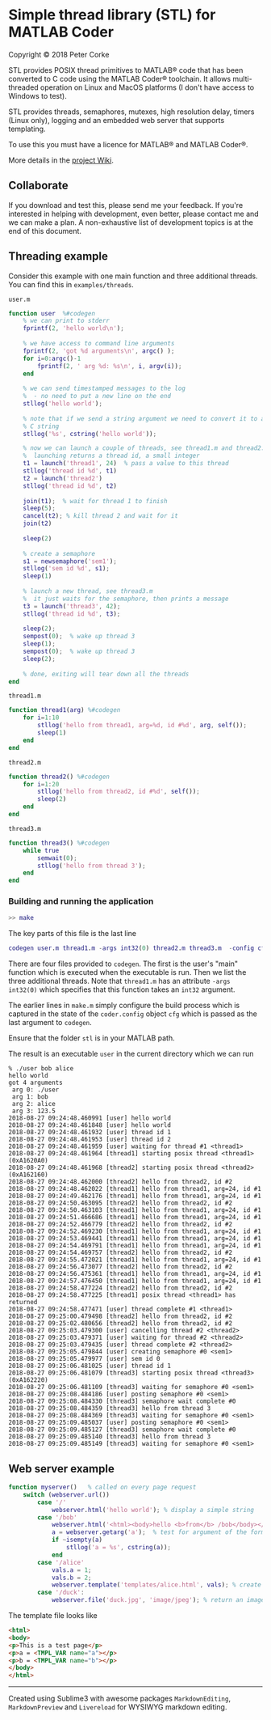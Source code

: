 # Simple thread library (STL) for MATLAB Coder

Copyright &copy; 2018 Peter Corke

STL provides POSIX thread primitives to MATLAB&reg; code that has been converted to C code using the MATLAB Coder&reg; toolchain.  It allows multi-threaded operation on Linux and MacOS platforms (I don't have access to Windows to test).

STL provides threads, semaphores, mutexes, high resolution delay, timers (Linux only), logging and an embedded web server that supports templating.

To use this you must have a licence for MATLAB&reg; and MATLAB Coder&reg;.

More details in the [project Wiki](https://github.com/petercorke/simple-threads-coder/wiki).

## Collaborate

If you download and test this, please send me your feedback.  If you're interested in helping with development, even better, please contact me and we can make a plan.  A non-exhaustive list of development topics is at the end of this document.



## Threading example

Consider this example with one main function and three additional threads.  You can find this in `examples/threads`.

`user.m`
```matlab
function user  %#codegen
    % we can print to stderr
    fprintf(2, 'hello world\n');
    
    % we have access to command line arguments
    fprintf(2, 'got %d arguments\n', argc() );
    for i=0:argc()-1
        fprintf(2, ' arg %d: %s\n', i, argv(i));
    end
    
    % we can send timestamped messages to the log
    %  - no need to put a new line on the end
    stllog('hello world');
    
    % note that if we send a string argument we need to convert it to a
    % C string
    stllog('%s', cstring('hello world'));

    % now we can launch a couple of threads, see thread1.m and thread2.m
    %  launching returns a thread id, a small integer
    t1 = launch('thread1', 24)  % pass a value to this thread
    stllog('thread id %d', t1)
    t2 = launch('thread2')
    stllog('thread id %d', t2)
    
    join(t1);  % wait for thread 1 to finish
    sleep(5);
    cancel(t2); % kill thread 2 and wait for it
    join(t2)
    
    sleep(2)
    
    % create a semaphore
    s1 = newsemaphore('sem1');
    stllog('sem id %d', s1);
    sleep(1)
    
    % launch a new thread, see thread3.m
    %  it just waits for the semaphore, then prints a message
    t3 = launch('thread3', 42);
    stllog('thread id %d', t3);
    
    sleep(2);
    sempost(0);  % wake up thread 3
    sleep(1);
    sempost(0);  % wake up thread 3
    sleep(2);
    
    % done, exiting will tear down all the threads
end
```

`thread1.m`
```matlab
function thread1(arg) %#codegen
    for i=1:10
        stllog('hello from thread1, arg=%d, id #%d', arg, self());
        sleep(1)
    end
end
```

`thread2.m`
```matlab
function thread2() %#codegen
    for i=1:20
        stllog('hello from thread2, id #%d', self());
        sleep(2)
    end
end
```

`thread3.m`
```matlab
function thread3() %#codegen
    while true
        semwait(0);
        stllog('hello from thread 3');
    end
end
```

### Building and running the application

```matlab
>> make
```

The key parts of this file is the last line

```matlab
codegen user.m thread1.m -args int32(0) thread2.m thread3.m  -config cfg
```
There are four files provided to `codegen`.  The first is the user's "main" function which is executed when the executable is run.  Then we list the three additional threads.  Note that `thread1.m` has an attribute `-args int32(0)` which specifies that this function takes an `int32` argument.

The earlier lines in `make.m` simply configure the build process which is captured in the state of the `coder.config` object `cfg` which is passed as the last argument to `codegen`.

Ensure that the folder `stl` is in your MATLAB path.

The result is an executable `user` in the current directory which we can run
```shellsession
% ./user bob alice
hello world
got 4 arguments
 arg 0: ./user
 arg 1: bob
 arg 2: alice
 arg 3: 123.5
2018-08-27 09:24:48.460991 [user] hello world
2018-08-27 09:24:48.461848 [user] hello world
2018-08-27 09:24:48.461932 [user] thread id 1
2018-08-27 09:24:48.461953 [user] thread id 2
2018-08-27 09:24:48.461959 [user] waiting for thread #1 <thread1>
2018-08-27 09:24:48.461964 [thread1] starting posix thread <thread1> (0xA1620A0)
2018-08-27 09:24:48.461968 [thread2] starting posix thread <thread2> (0xA162160)
2018-08-27 09:24:48.462000 [thread2] hello from thread2, id #2
2018-08-27 09:24:48.462022 [thread1] hello from thread1, arg=24, id #1
2018-08-27 09:24:49.462176 [thread1] hello from thread1, arg=24, id #1
2018-08-27 09:24:50.463095 [thread2] hello from thread2, id #2
2018-08-27 09:24:50.463103 [thread1] hello from thread1, arg=24, id #1
2018-08-27 09:24:51.466686 [thread1] hello from thread1, arg=24, id #1
2018-08-27 09:24:52.466779 [thread2] hello from thread2, id #2
2018-08-27 09:24:52.469230 [thread1] hello from thread1, arg=24, id #1
2018-08-27 09:24:53.469441 [thread1] hello from thread1, arg=24, id #1
2018-08-27 09:24:54.469791 [thread1] hello from thread1, arg=24, id #1
2018-08-27 09:24:54.469757 [thread2] hello from thread2, id #2
2018-08-27 09:24:55.472021 [thread1] hello from thread1, arg=24, id #1
2018-08-27 09:24:56.473077 [thread2] hello from thread2, id #2
2018-08-27 09:24:56.475361 [thread1] hello from thread1, arg=24, id #1
2018-08-27 09:24:57.476450 [thread1] hello from thread1, arg=24, id #1
2018-08-27 09:24:58.477224 [thread2] hello from thread2, id #2
2018-08-27 09:24:58.477225 [thread1] posix thread <thread1> has returned
2018-08-27 09:24:58.477471 [user] thread complete #1 <thread1>
2018-08-27 09:25:00.479498 [thread2] hello from thread2, id #2
2018-08-27 09:25:02.480656 [thread2] hello from thread2, id #2
2018-08-27 09:25:03.479300 [user] cancelling thread #2 <thread2>
2018-08-27 09:25:03.479371 [user] waiting for thread #2 <thread2>
2018-08-27 09:25:03.479435 [user] thread complete #2 <thread2>
2018-08-27 09:25:05.479844 [user] creating semaphore #0 <sem1>
2018-08-27 09:25:05.479977 [user] sem id 0
2018-08-27 09:25:06.481025 [user] thread id 1
2018-08-27 09:25:06.481079 [thread3] starting posix thread <thread3> (0xA162220)
2018-08-27 09:25:06.481109 [thread3] waiting for semaphore #0 <sem1>
2018-08-27 09:25:08.484186 [user] posting semaphore #0 <sem1>
2018-08-27 09:25:08.484330 [thread3] semaphore wait complete #0
2018-08-27 09:25:08.484359 [thread3] hello from thread 3
2018-08-27 09:25:08.484369 [thread3] waiting for semaphore #0 <sem1>
2018-08-27 09:25:09.485037 [user] posting semaphore #0 <sem1>
2018-08-27 09:25:09.485127 [thread3] semaphore wait complete #0
2018-08-27 09:25:09.485140 [thread3] hello from thread 3
2018-08-27 09:25:09.485149 [thread3] waiting for semaphore #0 <sem1>
```

## Web server example
```matlab
function myserver()   % called on every page request
    switch (webserver.url())
        case '/'
            webserver.html('hello world'); % display a simple string
        case '/bob'
            webserver.html('<html><body>hello <b>from</b> /bob</body></html>');
            a = webserver.getarg('a');  % test for argument of the form ?a=X
            if ~isempty(a)
                stllog('a = %s', cstring(a));
            end
        case '/alice'
            vals.a = 1;
            vals.b = 2;
            webserver.template('templates/alice.html', vals); % create a templated response
        case '/duck':
            webserver.file('duck.jpg', 'image/jpeg'); % return an image
```

The template file looks like
```html
<html>
<body>
<p>This is a test page</p>
<p>a = <TMPL_VAR name="a"></p>
<p>b = <TMPL_VAR name="b"></p>
</body>
</html>
```
---
Created using Sublime3 with awesome packages `MarkdownEditing`, `MarkdownPreview` and `Livereload` for WYSIWYG markdown editing. 
